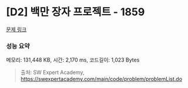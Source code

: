 # [D2] 백만 장자 프로젝트 - 1859 

[문제 링크](https://swexpertacademy.com/main/code/problem/problemDetail.do?contestProbId=AV5LrsUaDxcDFAXc) 

### 성능 요약

메모리: 131,448 KB, 시간: 2,170 ms, 코드길이: 1,023 Bytes



> 출처: SW Expert Academy, https://swexpertacademy.com/main/code/problem/problemList.do